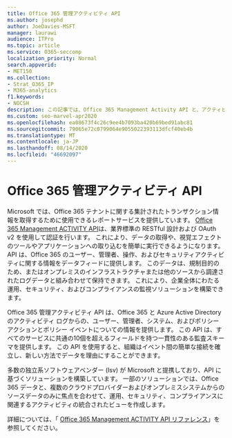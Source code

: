 ```yaml
---
title: Office 365 管理アクティビティ API
ms.author: josephd
author: JoeDavies-MSFT
manager: laurawi
audience: ITPro
ms.topic: article
ms.service: O365-seccomp
localization_priority: Normal
search.appverid:
- MET150
ms.collection:
- Strat_O365_IP
- M365-analytics
f1.keywords:
- NOCSH
description: この記事では、Office 365 Management Activity API と、アクティビティログから提供される情報についての概要を簡単に確認できます。
ms.custom: seo-marvel-apr2020
ms.openlocfilehash: ea08673f4c26c9ee4b7093ba420b69bed91abc81
ms.sourcegitcommit: 79065e72c0799064e9055022393113dfcf40eb4b
ms.translationtype: MT
ms.contentlocale: ja-JP
ms.lasthandoff: 08/14/2020
ms.locfileid: "46692097"
---
```

# <a name="office-365-management-activity-api"></a>Office 365 管理アクティビティ API

Microsoft では、Office 365 テナントに関する集計されたトランザクション情報を取得するために使用できるレポートサービスを提供しています。 [Office 365 Management ACTIVITY API](https://docs.microsoft.com/office/office-365-management-api/office-365-management-apis-overview#office-365-management-activity-api)は、業界標準の RESTful 設計および OAuth v2 を使用して認証を行います。 これにより、データの取得や、視覚エフェクトのツールやアプリケーションへの取り込むを簡単に実行できるようになります。 API は、Office 365 のユーザー、管理者、操作、およびセキュリティアクティビティに関する情報をデータフィードに提供します。 このデータは、規制目的のため、またはオンプレミスのインフラストラクチャまたは他のソースから調達されたログデータと組み合わせて保持できます。 これにより、企業全体にわたる運用、セキュリティ、およびコンプライアンスの監視ソリューションを構築できます。

Office 365 管理アクティビティ API は、Office 365 と Azure Active Directory のアクティビティ ログからの、ユーザー、管理者、システム、およびポリシー アクションとポリシー イベントについての情報を提供します。 この API は、すべてのサービスに共通の10個を超えるフィールドを持つ一貫性のある監査スキーマを提供します。 この API を使用すると、組織はイベント間の簡単な接続を確立し、新しい方法でデータを理由にすることができます。

多数の独立系ソフトウェアベンダー (Isv) が Microsoft と提携しており、API に基づくソリューションを構築しています。 一部のソリューションでは、Office 365 データと、複数のクラウドプロバイダーおよびオンプレミスシステムからのソースデータのみに焦点を合わせて、運用、セキュリティ、コンプライアンスに関連するアクティビティの統合されたビューを作成します。 

詳細については、「 [Office 365 Management ACTIVITY API リファレンス](https://docs.microsoft.com/office/office-365-management-api/office-365-management-activity-api-reference)」を参照してください。
